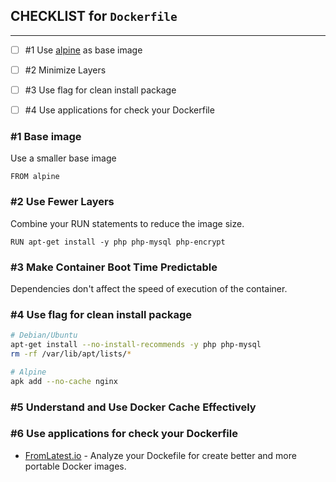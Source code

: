 ## CHECKLIST for `Dockerfile`
___

* [ ] \#1 Use [alpine](https://hub.docker.com/_/alpine/) as base image

* [ ] \#2 Minimize Layers

* [ ] \#3 Use flag for clean install package

* [ ] \#4 Use applications for check your Dockerfile


### \#1 Base image

Use a smaller base image

```
FROM alpine
```

### \#2 Use Fewer Layers

Combine your RUN statements to reduce the image size.

```
RUN apt-get install -y php php-mysql php-encrypt
```

### \#3 Make Container Boot Time Predictable

Dependencies don't affect the speed of execution of the container.

### \#4 Use flag for clean install package

```bash
# Debian/Ubuntu
apt-get install --no-install-recommends -y php php-mysql
rm -rf /var/lib/apt/lists/*

# Alpine
apk add --no-cache nginx
```

### \#5 Understand and Use Docker Cache Effectively

### \#6 Use applications for check your Dockerfile

* [FromLatest.io](https://www.fromlatest.io) - Analyze your Dockefile for create better and more portable Docker images.